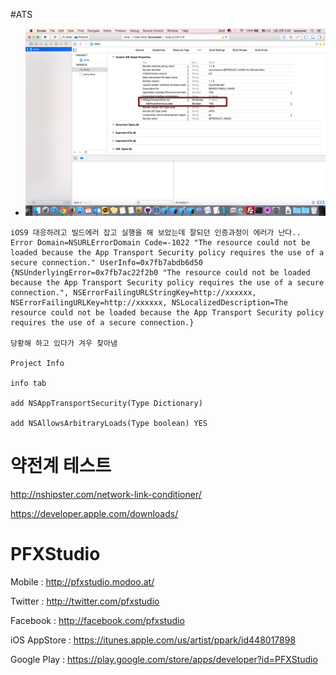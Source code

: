 #ATS

*	![demo](screenShot.png)

````
iOS9 대응하려고 빌드에러 잡고 실행을 해 보았는데 잘되던 인증과정이 에러가 난다..
Error Domain=NSURLErrorDomain Code=-1022 "The resource could not be loaded because the App Transport Security policy requires the use of a secure connection." UserInfo=0x7fb7abdb6d50 {NSUnderlyingError=0x7fb7ac22f2b0 "The resource could not be loaded because the App Transport Security policy requires the use of a secure connection.", NSErrorFailingURLStringKey=http://xxxxxx, NSErrorFailingURLKey=http://xxxxxx, NSLocalizedDescription=The resource could not be loaded because the App Transport Security policy requires the use of a secure connection.}

당황해 하고 있다가 겨우 찾아냄

Project Info

info tab

add NSAppTransportSecurity(Type Dictionary)

add NSAllowsArbitraryLoads(Type boolean) YES

````
# 약전계 테스트

http://nshipster.com/network-link-conditioner/

https://developer.apple.com/downloads/

# PFXStudio

Mobile : http://pfxstudio.modoo.at/

Twitter : http://twitter.com/pfxstudio

Facebook : http://facebook.com/pfxstudio

iOS AppStore : https://itunes.apple.com/us/artist/ppark/id448017898

Google Play : https://play.google.com/store/apps/developer?id=PFXStudio

